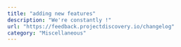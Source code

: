 ```yaml
---
title: "adding new features"
description: "We're constantly !"
url: "https://feedback.projectdiscovery.io/changelog"
category: "Miscellaneous"
---
```

